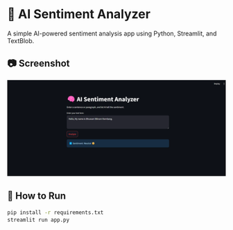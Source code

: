 # 🧠 AI Sentiment Analyzer

A simple AI-powered sentiment analysis app using Python, Streamlit, and TextBlob.

## 📷 Screenshot

![App Screenshot](screenshots/running_app.png)

## 🚀 How to Run
```bash
pip install -r requirements.txt
streamlit run app.py
